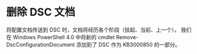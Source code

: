 # 删除 DSC 文档

将配置文档传送到 DSC 时，文档将经历各个阶段（挂起、当前、上一个）。 我们在 Windows PowerShell 4.0 中将新的 cmdlet Remove-DscConfigurationDocument 添加到了 DSC 作为 KB3000850 的一部分。 



<!--HONumber=Jun16_HO4-->


